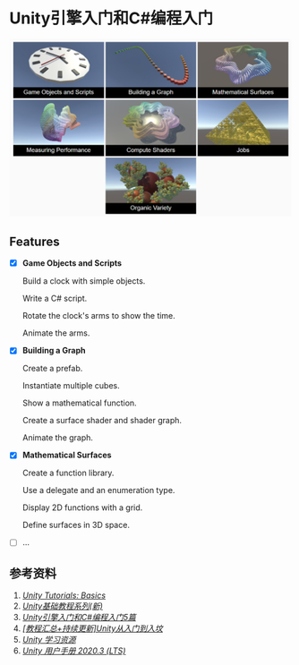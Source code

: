 # Unity引擎入门和C#编程入门

![](README.assets/preview.png)

## Features

- [x] **Game Objects and Scripts**

  Build a clock with simple objects.

  Write a C# script.

  Rotate the clock's arms to show the time.

  Animate the arms.

- [x] **Building a Graph**

  Create a prefab.

  Instantiate multiple cubes.

  Show a mathematical function.

  Create a surface shader and shader graph.

  Animate the graph.

- [x] **Mathematical Surfaces**

  Create a function library.

  Use a delegate and an enumeration type.

  Display 2D functions with a grid.

  Define surfaces in 3D space.

- [ ] ...

 

## 参考资料

1. [_Unity Tutorials: Basics_](https://catlikecoding.com/unity/tutorials/basics/)
1. [_Unity基础教程系列(新)_](https://zhuanlan.zhihu.com/p/346208723)
2. [_Unity引擎入门和C#编程入门5篇_](https://zhuanlan.zhihu.com/p/159120874)
3. [_[教程汇总+持续更新]Unity从入门到入坟_](https://zhuanlan.zhihu.com/p/151238164)
4. [_Unity 学习资源_](https://zhuanlan.zhihu.com/p/29383687)
4. [_Unity 用户手册 2020.3 (LTS)_](https://docs.unity.cn/cn/2020.3/Manual/index.html)